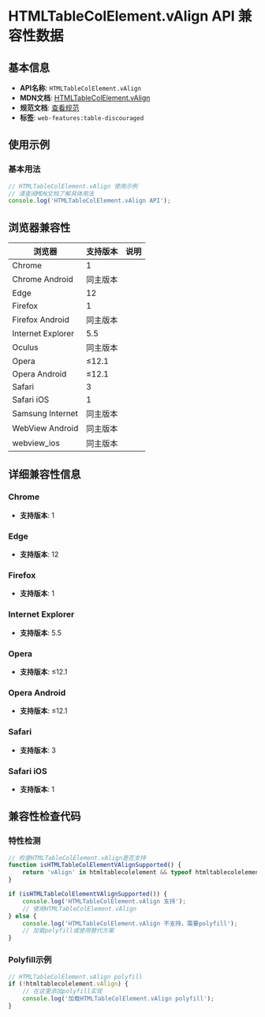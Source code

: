 # HTMLTableColElement.vAlign API 兼容性数据

## 基本信息

- **API名称**: `HTMLTableColElement.vAlign`
- **MDN文档**: [HTMLTableColElement.vAlign](https://developer.mozilla.org/docs/Web/API/HTMLTableColElement/vAlign)
- **规范文档**: [查看规范](https://html.spec.whatwg.org/multipage/obsolete.html#dom-col-valign)
- **标签**: `web-features:table-discouraged`

## 使用示例

### 基本用法

```javascript
// HTMLTableColElement.vAlign 使用示例
// 请查阅MDN文档了解具体用法
console.log('HTMLTableColElement.vAlign API');
```

## 浏览器兼容性

| 浏览器 | 支持版本 | 说明 |
|--------|----------|------|
| Chrome | 1 |  |
| Chrome Android | 同主版本 |  |
| Edge | 12 |  |
| Firefox | 1 |  |
| Firefox Android | 同主版本 |  |
| Internet Explorer | 5.5 |  |
| Oculus | 同主版本 |  |
| Opera | ≤12.1 |  |
| Opera Android | ≤12.1 |  |
| Safari | 3 |  |
| Safari iOS | 1 |  |
| Samsung Internet | 同主版本 |  |
| WebView Android | 同主版本 |  |
| webview_ios | 同主版本 |  |

## 详细兼容性信息

### Chrome

- **支持版本**: 1

### Edge

- **支持版本**: 12

### Firefox

- **支持版本**: 1

### Internet Explorer

- **支持版本**: 5.5

### Opera

- **支持版本**: ≤12.1

### Opera Android

- **支持版本**: ≤12.1

### Safari

- **支持版本**: 3

### Safari iOS

- **支持版本**: 1

## 兼容性检查代码

### 特性检测

```javascript
// 检查HTMLTableColElement.vAlign是否支持
function isHTMLTableColElementVAlignSupported() {
    return 'vAlign' in htmltablecolelement && typeof htmltablecolelement.vAlign === 'function';
}

if (isHTMLTableColElementVAlignSupported()) {
    console.log('HTMLTableColElement.vAlign 支持');
    // 使用HTMLTableColElement.vAlign
} else {
    console.log('HTMLTableColElement.vAlign 不支持，需要polyfill');
    // 加载polyfill或使用替代方案
}
```

### Polyfill示例

```javascript
// HTMLTableColElement.vAlign polyfill
if (!htmltablecolelement.vAlign) {
    // 在这里添加polyfill实现
    console.log('加载HTMLTableColElement.vAlign polyfill');
}
```

